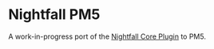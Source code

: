 # Nightfall PM5
A work-in-progress port of the [Nightfall Core Plugin](https://github.com/NightfallPE/source) to PM5.
